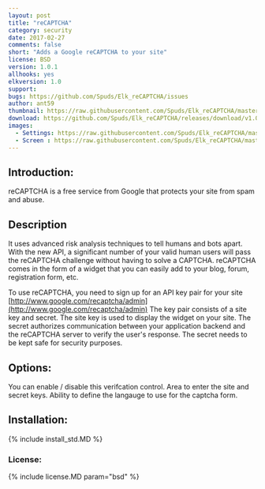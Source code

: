 ```yaml
---
layout: post
title: "reCAPTCHA"
category: security
date: 2017-02-27
comments: false
short: "Adds a Google reCAPTCHA to your site"
license: BSD
version: 1.0.1
allhooks: yes
elkversion: 1.0
support:
bugs: https://github.com/Spuds/Elk_reCAPTCHA/issues
author: ant59
thumbnail: https://raw.githubusercontent.com/Spuds/Elk_reCAPTCHA/master/sample-images/verification.png
download: https://github.com/Spuds/Elk_reCAPTCHA/releases/download/v1.0.1/elk-recaptcha_101.zip
images:
  - Settings: https://raw.githubusercontent.com/Spuds/Elk_reCAPTCHA/master/sample-images/settings.png
  - Screen : https://raw.githubusercontent.com/Spuds/Elk_reCAPTCHA/master/sample-images/verification.png
---
```


## Introduction:
reCAPTCHA is a free service from Google that protects your site from spam and abuse.

## Description
It uses advanced risk analysis techniques to tell humans and bots apart. With the new API, a significant number of your valid human users will pass the reCAPTCHA challenge without having to solve a CAPTCHA. reCAPTCHA comes in the form of a widget that you can easily add to your blog, forum, registration form, etc.

To use reCAPTCHA, you need to sign up for an API key pair for your site [http://www.google.com/recaptcha/admin](http://www.google.com/recaptcha/admin)
The key pair consists of a site key and secret. The site key is used to display the widget on your site. The secret authorizes communication between your application backend and the reCAPTCHA server to verify the user's response. The secret needs to be kept safe for security purposes.

## Options:
You can enable / disable this verifcation control.
Area to enter the site and secret keys.
Ability to define the langauge to use for the captcha form.

## Installation:
{% include install_std.MD %}

### License:
{% include license.MD param="bsd" %}